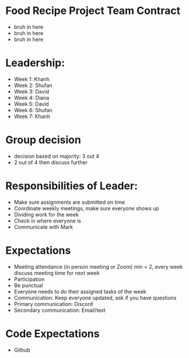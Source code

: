 # Food Recipe Project Team Contract
- bruh in here
- bruh in here
- bruh in here

# Leadership:
- Week 1: Khanh
- Week 2: Shufan
- Week 3: David 
- Week 4: Diana
- Week 5: David 
- Week 6: Shufan
- Week 7: Khanh

# Group decision
- decision based on majority: 3 out 4 
- 2 out of 4 then discuss further

# Responsibilities of Leader: 
- Make sure assignments are submitted on time
- Coordinate weekly meetings, make sure everyone shows up
- Dividing work for the week
- Check in where everyone is
- Communicate with Mark

# Expectations
- Meeting attendance (in person meeting or Zoom) min = 2, every week discuss meeting time for next week
- Participation
- Be punctual
- Everyone needs to do their assigned tasks of the week
- Communication: Keep everyone updated, ask if you have questions
- Primary communication: Discord
- Secondary communication: Email/text

# Code Expectations
- Github 